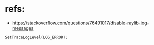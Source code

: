 # refs:
 * https://stackoverflow.com/questions/76491017/disable-raylib-iog-messages
```c
SetTraceLogLevel(LOG_ERROR);
```